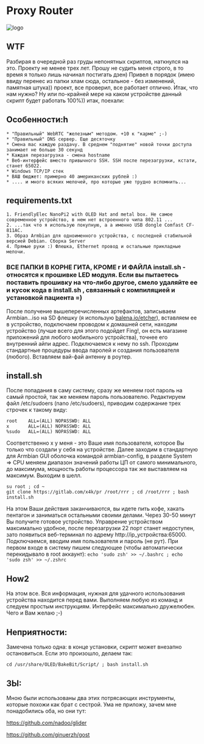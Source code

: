 # Proxy Router

![logo](https://user-images.githubusercontent.com/49291467/117601439-62d10c00-b11c-11eb-9a11-5a2b97fa2c79.png)

## WTF
Разбирая в очередной раз груды непонятных скриптов, наткнулся на это. Проекту не менее трех лет. Прошу не судить меня строго, в то время я только лишь начинал постигать дзен) Привел в порядок (имею ввиду перенес из папки хлам сюда, остальное - без изменений, памятная штука)) проект, все проверил, все работает отлично. Итак, что нам нужно? Ну или по-крайней мере на каком устройстве данный скрипт будет работать 100%)) итак, поехали:

## Особенности:h

    * "Правильный" WebRTC "железным" методом. +10 к "карме" ;-)
    * "Правильный" DNS сервер. Еще десяточку
    * Смена mac каждую раздачу. В среднем "поднятие" новой точки доступа занимает не больше 30 секунд
    * Каждая перезагрузка - смена hostname
    * Веб-интерфейс вместо привычного SSH. SSH после перезагрузки, кстати, станет 65022. 
    * Windows TCP/IP стек
    * ВАШ бюджет: примерно 40 американских рублей :)
    * .... и много всяких мелочей, про которые уже трудно вспомнить...

## requirements.txt

    1. FriendlyElec NanoPi2 with OLED Hat and metal box. Не самое современное устройство, в нем нет встроенного чипа 802.11 ...  
    2. ...так что я использую покупную, а а именно USB dongle Comfast CF-811AC.
    3. Образ Armbian для одноименного устройства, с последней стабильной версией Debian. Сборка Server
    4. Прямые руки :) Флешка, Ethernet провод и остальные прикладные мелочи.

### ВСЕ ПАПКИ В КОРНЕ ГИТА, КРОМЕ r И ФАЙЛА install.sh - относятся к прошивке LED модуля. Если вы пытаетесь поставить прошивку на что-либо другое, смело удаляйте ее и кусок кода в install.sh , связанный с компиляцией и установкой пациента =)


После получение вышеперечисленных артефактов, записываем Armbian...iso на SD флешку (я использую [balena.io/etcher](url)), вставляем ее в устройство, подключаем проводом к домашней сети, находим устройство (лучше всего для этого подойдет Fing!, он есть магазине приложений для любого мобильного устройства), точнее его внутренний айпи адрес. Подключаемся к нему по ssh. Проходим стандартные процедуры ввода паролей и создания пользователя (любого). Вставляем вай-фай антенну в роутер.

## install.sh

После попадания в саму систему, сразу же меняем root пароль на самый простой, так же меняем пароль пользователю. Редактируем файл /etc/sudoers (nano /etc/sudoers), приводим содержание трех строчек к такому виду:

```
root    ALL=(ALL) NOPASSWD: ALL
x       ALL=(ALL) NOPASSWD: ALL
%sudo   ALL=(ALL) NOPASSWD: ALL
```
Соответственно х у меня - это Ваше имя пользователя, которое Вы только что создали у себя на устройстве. Далее заходим в стандартную для Armbian GUI оболочка командой armbian-config, в разделе System => CPU меняем диапазон значений работы ЦП от самого минимального, до максимума, мощность работы процессора так же выставляем на максимум. Выходим в шелл.

```
su root ; cd ~
git clone https://gitlab.com/x4k/pr /root/rrr ; cd /root/rrr ; bash install.sh
```
На этом Ваши действия заканчиваются, вы идете пить кофе, хакать пентагон и заниматься остальными своими делами. Через 30-50 минут Вы получите готовое устройство. Управрение устройством максимально удобное, после перезагрузки 22 порт станет недоступен, зато появиться веб-терминал по адрему http://ip_устройства:65000. Подключаемся, вводим имя пользователя и пароль (не рут). При первом входе в систему пишем следующее (чтобы автоматически перекидывало в root аккаунт): `echo 'sudo zsh' >> ~/.bashrc ; echo 'sudo zsh' >> ~/.zshrc`

## How2

На этом все. Вся информация, нужная для удачного использования устройства находится перед вами. Выполняем любую из команд и следуем простым инструкциям. Интерфейс максимально дружелюбен. Чего и Вам желаю ;-)

## Неприятности:
Замечена только одна: в конце установки, скрипт может внезапно остановиться. Если это произошло, делаем так:
```
cd /usr/share/OLED/BakeBit/Script/ ; bash install.sh
```
## ЗЫ:

Мною были использованы два этих потрясающих инструменты, которые похожи как брат с сестрой. Ума не приложу, зачем мне понадобились оба, но они тут:

https://github.com/nadoo/glider

https://github.com/ginuerzh/gost
